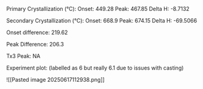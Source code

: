Primary Crystallization (°C):
	Onset: 449.28
	Peak: 467.85
	Delta H: -8.7132
	
Secondary Crystallization  (°C):
	Onset: 668.9
	Peak: 674.15
	Delta H: -69.5066
	
Onset difference: 219.62

Peak Difference: 206.3

Tx3 Peak: NA
<!-- PUBLISH STOP -->
Experiment plot:
(labelled as 6 but really 6.1 due to issues with casting)

![[Pasted image 20250617112938.png]]
